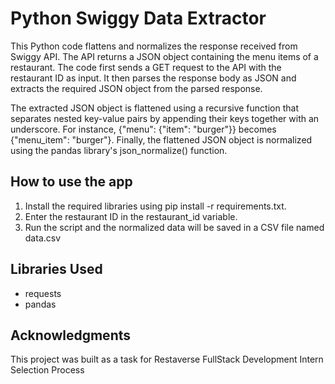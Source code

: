 # Python Swiggy Data Extractor

This Python code flattens and normalizes the response received from Swiggy API. The API returns a JSON object containing the menu items of a restaurant. The code first sends a GET request to the API with the restaurant ID as input. It then parses the response body as JSON and extracts the required JSON object from the parsed response.

The extracted JSON object is flattened using a recursive function that separates nested key-value pairs by appending their keys together with an underscore. For instance, {"menu": {"item": "burger"}} becomes {"menu_item": "burger"}. Finally, the flattened JSON object is normalized using the pandas library's json_normalize() function.


## How to use the app

1. Install the required libraries using pip install -r requirements.txt.
2. Enter the restaurant ID in the restaurant_id variable.
3. Run the script and the normalized data will be saved in a CSV file named data.csv

## Libraries Used

- requests
- pandas

## Acknowledgments

This project was built as a task for Restaverse FullStack Development Intern Selection Process
